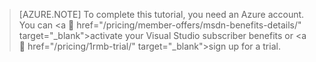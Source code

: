 
> [AZURE.NOTE]
> To complete this tutorial, you need an Azure account. You can <a  href="/pricing/member-offers/msdn-benefits-details/" target="_blank">activate your Visual Studio subscriber benefits</a> or <a  href="/pricing/1rmb-trial/" target="_blank">sign up for a trial</a>.
